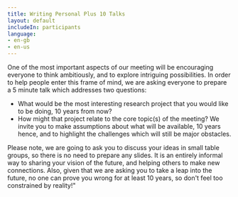 ```yaml
---
title: Writing Personal Plus 10 Talks
layout: default
includeIn: participants
language:
- en-gb
- en-us
---
```

One of the most important aspects of our meeting will be encouraging everyone to think ambitiously, and to explore intriguing possibilities.  In order to help people enter this frame of mind, we are asking everyone to prepare a 5 minute talk which addresses two questions:
 * What would be the most interesting research project that you would like to be doing, 10 years from now?
 * How might that project relate to the core topic(s) of the meeting?
We invite you to make assumptions about what will be available, 10 years hence, and to highlight the challenges which will still be major obstacles.

Please note, we are going to ask you to discuss your ideas in small table groups, so there is no need to prepare any slides. It is an entirely informal way to sharing your vision of the future, and helping others to make new connections. Also, given that we are asking you to take a leap into the future, no one can prove you wrong for at least 10 years, so don't feel too constrained by reality!"